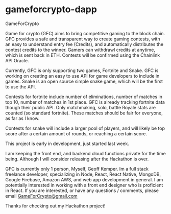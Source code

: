 # gameforcrypto-dapp

GameForCrypto

Game for crypto (GFC) aims to bring competitive gaming to the block chain. GFC provides a safe and transparent way to create gaming contests, 
with an easy to understand entry fee (Credits), and automatically distributes the contest credits to the winner. Gamers can withdrawl credits at anytime,
which is sent back in ETH. Contests will be confirmed using the Chainlink API Oracle. 

Currently, GFC is only supporting two games, Fortnite and Snake. GFC is working on creating an easy to use API for game developers to include in games. 
Snake is an open source simple snake game, which will be the first to use the API.

Contests for fortnite include number of eliminations, number of matches in top 10, number of matches in 1st place. GFC is already tracking fortnite data though
their public API. Only matchmaking, solo, battle Royale stats are counted (so standard fortnite). These matches should be fair for everyone, as far as I know.

Contests for snake will include a larger pool of players, and will likely be top score after a certain amount of rounds, or reaching a certain score.

This project is early in development, just started last week.

I am keeping the front end, and backend cloud functions private for the time being. Although I will consider releasing after the Hackathon is over. 

GFC is currently only 1 person, Myself, Geoff Kemper. Im a full stack freelance developer, specializing in Node, React, React Native, MongoDB, Google Firebase, 
Amazon AWS, and web app development in general. I am potentially interested in working with a front end designer who is proficient in React. If you are interested, 
or have any questions / comments, please email GameForCrypto@gmail.com

Thanks for checking out my Hackathon project!
